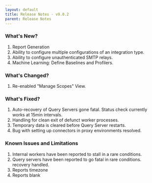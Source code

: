 ```yaml
---
layout: default
title: Release Notes - v9.0.2
parent: Release Notes
---
```


### What's New?
1. Report Generation
2. Ability to configure multiple configurations of an integration type.
3. Ability to configure unauthenticated SMTP relays.
4. Machine Learning: Define Baselines and Profilers.

### What's Changed?
1. Re-enabled "Manage Scopes" View.

### What's Fixed?
1. Auto-recovery of Query Servers gone fatal. Status check currently works at 15min intervals.
2. Handling for clean exit of defunct worker processes.
3. Temporary data is cleared before Query Server restarts.
4. Bug with setting up connectors in proxy environments resolved.

### Known Issues and Limitations
1. Internal workers have been reported to stall in a rare conditions.
2. Query servers have been reported to go fatal in rare conditions. recovery handled.
3. Reports timezone
4. Reports blank
